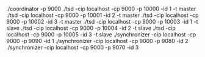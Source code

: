 ./coordinator -p 9000
./tsd -cip localhost -cp 9000 -p 10000 -id 1 -t master
./tsd -cip localhost -cp 9000 -p 10001 -id 2 -t master
./tsd -cip localhost -cp 9000 -p 10002 -id 3 -t master
./tsd -cip localhost -cp 9000 -p 10003 -id 1 -t slave
./tsd -cip localhost -cp 9000 -p 10004 -id 2 -t slave
./tsd -cip localhost -cp 9000 -p 10005 -id 3 -t slave
./synchronizer -cip localhost -cp 9000 -p 9090 -id 1
./synchronizer -cip localhost -cp 9000 -p 9080 -id 2
./synchronizer -cip localhost -cp 9000 -p 9070 -id 3
